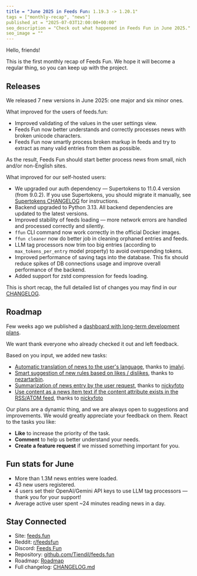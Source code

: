 ```yaml
---
title = "June 2025 in Feeds Fun: 1.19.3 -> 1.20.1"
tags = ["monthly-recap", "news"]
published_at = "2025-07-03T12:00:00+00:00"
seo_description = "Check out what happened in Feeds Fun in June 2025."
seo_image = ""
---
```


Hello, friends!

This is the first monthly recap of Feeds Fun. We hope it will become a regular thing, so you can keep up with the project.

## Releases

We released 7 new versions in June 2025: one major and six minor ones.

What improved for the users of feeds.fun:

- Improved validating of the values in the user settings view.
- Feeds Fun now better understands and correctly processes news with broken unicode characters.
- Feeds Fun now smartly process broken markup in feeds and try to extract as many valid entries from them as possible.

As the result, Feeds Fun should start better process news from small, nich and/or non-English sites.

What improved for our self-hosted users:

- We upgraded our auth dependency — Supertokens to 11.0.4 version (from 9.0.2). If you use Supertokens, you should migrate it manually, see [Supertokens CHANGELOG](https://github.com/Tiendil/feeds.fun/blob/main/CHANGELOG.md) for instructions.
- Backend upgraded to Python 3.13. All backend dependencies are updated to the latest versions.
- Improved stability of feeds loading — more network errors are handled and processed correctly and silently.
- `ffun` CLI command now work correctly in the official Docker images.
- `ffun cleaner` now do better job in cleaning orphaned entries and feeds.
- LLM tag processors now trim too big entries (according to `max_tokens_per_entry` model property) to avoid overspending tokens.
- Improved performance of saving tags into the database. This fix should reduce spikes of DB connections usage and improve overall performance of the backend.
- Added support for zstd compression for feeds loading.

This is short recap, the full detailed list of changes you may find in our [CHANGELOG](https://github.com/Tiendil/feeds.fun/blob/main/CHANGELOG.md).

## Roadmap

Few weeks ago we published a [dashboard with long-term development plans](https://github.com/users/Tiendil/projects/1/views/1?pane=info).

We want thank everyone who already checked it out and left feedback.

Based on you input, we added new tasks:

- [Automatic translation of news to the user's language](https://github.com/Tiendil/feeds.fun/issues/391), thanks to [imalyi](https://github.com/imalyi).
- [Smart suggestion of new rules based on likes / dislikes](https://github.com/Tiendil/feeds.fun/issues/390), thanks to [nezartarbin](https://github.com/nezartarbin).
- [Summarization of news entry by the user request](https://github.com/Tiendil/feeds.fun/issues/380), thanks to [nickyfoto](https://github.com/nickyfoto)
- [Use content as a news item text if the content attribute exists in the RSS/ATOM feed](https://github.com/Tiendil/feeds.fun/issues/382), thanks to [nickyfoto](https://github.com/nickyfoto)

Our plans are a dynamic thing, and we are always open to suggestions and improvements. We would greatly appreciate your feedback on them. React to the tasks you like:

- **Like** to increase the priority of the task.
- **Comment** to help us better understand your needs.
- **Create a feature request** if we missed something important for you.

## Fun stats for June

- More than 1.3M news entries were loaded.
- 43 new users registered.
- 4 users set their OpenAI/Gemini API keys to use LLM tag processors — thank you for your support!
- Average active user spent ~24 minutes reading news in a day.

## Stay Connected

- Site: [feeds.fun](https://feeds.fun/)
- Reddit: [r/feedsfun](https://www.reddit.com/r/feedsfun/)
- Discord: [Feeds Fun](https://discord.com/invite/C5RVusHQXy)
- Repository: [github.com/Tiendil/feeds.fun](https://github.com/Tiendil/feeds.fun)
- Roadmap: [Roadmap](https://github.com/users/Tiendil/projects/1/views/1?pane=info)
- Full changelog: [CHANGELOG.md](https://github.com/Tiendil/feeds.fun/blob/main/CHANGELOG.md)
